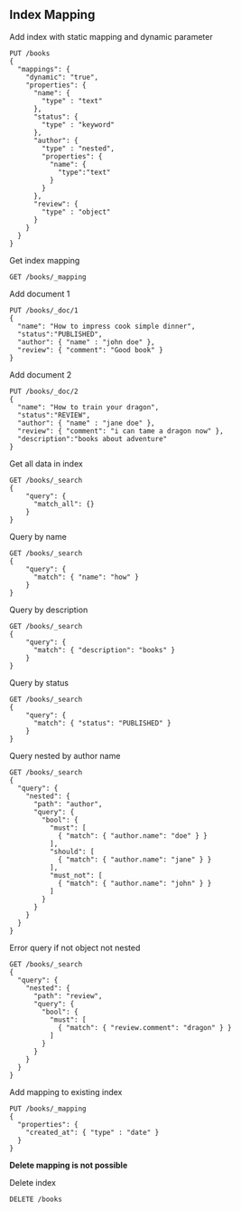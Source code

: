 ## Index Mapping

Add index with static mapping and dynamic parameter
```
PUT /books
{
  "mappings": {
    "dynamic": "true",
    "properties": {
      "name": { 
        "type" : "text"
      },
      "status": {
        "type" : "keyword"
      },
      "author": {
        "type" : "nested",
        "properties": {
          "name": {
            "type":"text"
          }
        }
      },
      "review": {
        "type" : "object"
      }
    }
  }
}
```

Get index mapping
```
GET /books/_mapping
```

Add document 1
```
PUT /books/_doc/1
{
  "name": "How to impress cook simple dinner",
  "status":"PUBLISHED",
  "author": { "name" : "john doe" },
  "review": { "comment": "Good book" }
}
```

Add document 2
```
PUT /books/_doc/2
{
  "name": "How to train your dragon",
  "status":"REVIEW",
  "author": { "name" : "jane doe" },
  "review": { "comment": "i can tame a dragon now" },
  "description":"books about adventure"
}
```

Get all data in index
```
GET /books/_search
{
    "query": {
      "match_all": {}
    }
}
```

Query by name
```
GET /books/_search
{
    "query": {
      "match": { "name": "how" }
    }
}
```

Query by description
```
GET /books/_search
{
    "query": {
      "match": { "description": "books" }
    }
}
```

Query by status
```
GET /books/_search
{
    "query": {
      "match": { "status": "PUBLISHED" }
    }
}
```

Query nested by author name
```
GET /books/_search
{
  "query": {
    "nested": {
      "path": "author",
      "query": {
        "bool": {
          "must": [
            { "match": { "author.name": "doe" } }
          ],
          "should": [
            { "match": { "author.name": "jane" } }
          ],
          "must_not": [
            { "match": { "author.name": "john" } }
          ]
        }
      }
    }
  }
}
```

Error query if not object not nested
```
GET /books/_search
{
  "query": {
    "nested": {
      "path": "review",
      "query": {
        "bool": {
          "must": [
            { "match": { "review.comment": "dragon" } }
          ]
        }
      }
    }
  }
}
```

Add mapping to existing index
```
PUT /books/_mapping
{
  "properties": {
    "created_at": { "type" : "date" }
  }
}
```

**Delete mapping is not possible**

Delete index
```
DELETE /books
```
